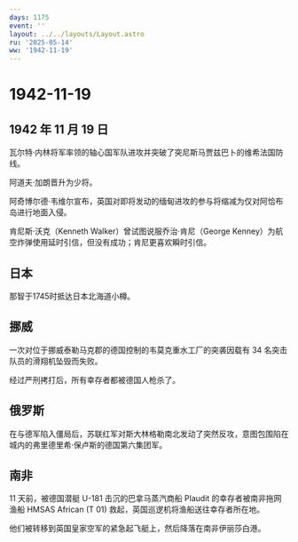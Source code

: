 ```yaml
---
days: 1175
event: ''
layout: ../../layouts/Layout.astro
ru: '2025-05-14'
ww: '1942-11-19'
---
```


# 1942-11-19

## 1942 年 11 月 19 日

瓦尔特·内林将军率领的轴心国军队进攻并突破了突尼斯马贾兹巴卜的维希法国防线。

阿道夫·加朗晋升为少将。

阿奇博尔德·韦维尔宣布，英国对即将发动的缅甸进攻的参与将缩减为仅对阿恰布岛进行地面入侵。

肯尼斯·沃克（Kenneth Walker）曾试图说服乔治·肯尼（George
Kenney）为航空炸弹使用延时引信，但没有成功；肯尼更喜欢瞬时引信。

## 日本

那智于1745时抵达日本北海道小樽。

## 挪威

一次对位于挪威泰勒马克郡的德国控制的韦莫克重水工厂的突袭因载有 34
名突击队员的滑翔机坠毁而失败。

经过严刑拷打后，所有幸存者都被德国人枪杀了。

## 俄罗斯

在与德军陷入僵局后，苏联红军对斯大林格勒南北发动了突然反攻，意图包围陷在城内的弗里德里希·保卢斯的德国第六集团军。

## 南非

11 天前，被德国潜艇 U-181 击沉的巴拿马蒸汽商船 Plaudit
的幸存者被南非拖网渔船 HMSAS African (T 01)
救起，英国巡逻机将渔船送往幸存者所在地。

他们被转移到英国皇家空军的紧急起飞艇上，然后降落在南非伊丽莎白港。